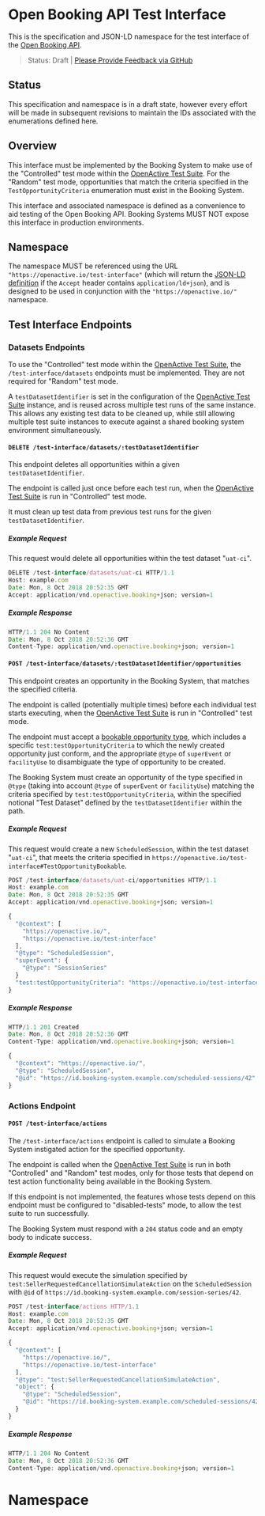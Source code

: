 # Open Booking API Test Interface

This is the specification and JSON-LD namespace for the test interface of the [Open Booking API](https://www.openactive.io/open-booking-api/EditorsDraft).

> Status: Draft | [Please Provide Feedback via GitHub](https://github.com/openactive/test-interface/issues)

## Status

This specification and namespace is in a draft state, however every effort will be made in subsequent revisions to maintain the IDs associated with the enumerations defined here.

## Overview

This interface must be implemented by the Booking System to make use of the "Controlled" test mode within the [OpenActive Test Suite](https://github.com/openactive/openactive-test-suite/). For the "Random" test mode, opportunities that match the criteria specified in the `TestOpportunityCriteria` enumeration must exist in the Booking System.

This interface and associated namespace is defined as a convenience to aid testing of the Open Booking API. Booking Systems MUST NOT expose this interface in production environments.

## Namespace

The namespace MUST be referenced using the URL `"https://openactive.io/test-interface"` (which will return the [JSON-LD definition](https://openactive.io/test-interface/test-interface.jsonld) if the `Accept` header contains `application/ld+json`), and is designed to be used in conjunction with the `"https://openactive.io/"` namespace.

## Test Interface Endpoints

### Datasets Endpoints

To use the "Controlled" test mode within the [OpenActive Test Suite](https://github.com/openactive/openactive-test-suite/), the `/test-interface/datasets` endpoints must be implemented. They are not required for "Random" test mode.

A `testDatasetIdentifier` is set in the configuration of the [OpenActive Test Suite](https://github.com/openactive/openactive-test-suite/) instance, and is reused across multiple test runs of the same instance. This allows any existing test data to be cleaned up, while still allowing multiple test suite instances to execute against a shared booking system environment simultaneously.

#### `DELETE /test-interface/datasets/:testDatasetIdentifier`

This endpoint deletes all opportunities within a given `testDatasetIdentifier`.

The endpoint is called just once before each test run, when the [OpenActive Test Suite](https://github.com/openactive/openactive-test-suite/) is run in "Controlled" test mode.

It must clean up test data from previous test runs for the given `testDatasetIdentifier`.

##### Example Request

This request would delete all opportunities within the test dataset "`uat-ci`".

```javascript
DELETE /test-interface/datasets/uat-ci HTTP/1.1
Host: example.com
Date: Mon, 8 Oct 2018 20:52:35 GMT
Accept: application/vnd.openactive.booking+json; version=1
```

##### Example Response

```javascript
HTTP/1.1 204 No Content
Date: Mon, 8 Oct 2018 20:52:36 GMT
Content-Type: application/vnd.openactive.booking+json; version=1
```

#### `POST /test-interface/datasets/:testDatasetIdentifier/opportunities`

This endpoint creates an opportunity in the Booking System, that matches the specified criteria.

The endpoint is called (potentially multiple times) before each individual test starts executing, when the [OpenActive Test Suite](https://github.com/openactive/openactive-test-suite/) is run in "Controlled" test mode.

The endpoint must accept a [bookable opportunity type](https://www.openactive.io/open-booking-api/EditorsDraft/#definition-of-a-bookable-opportunity-and-offer-pair), which includes a specific `test:testOpportunityCriteria` to which the newly created opportunity just conform, and the appropriate `@type` of `superEvent` or `facilityUse` to disambiguate the type of opportunity to be created.

The Booking System must create an opportunity of the type specified in `@type` (taking into account `@type` of `superEvent` or `facilityUse`) matching the criteria specified by `test:testOpportunityCriteria`, within the specified notional "Test Dataset" defined by the `testDatasetIdentifier` within the path.

##### Example Request

This request would create a new `ScheduledSession`, within the test dataset "`uat-ci`", that meets the criteria specified in `https://openactive.io/test-interface#TestOpportunityBookable`.

```javascript
POST /test-interface/datasets/uat-ci/opportunities HTTP/1.1
Host: example.com
Date: Mon, 8 Oct 2018 20:52:35 GMT
Accept: application/vnd.openactive.booking+json; version=1

{
  "@context": [
    "https://openactive.io/",
    "https://openactive.io/test-interface"
  ],
  "@type": "ScheduledSession",
  "superEvent": {
    "@type": "SessionSeries"
  }
  "test:testOpportunityCriteria": "https://openactive.io/test-interface#TestOpportunityBookable"
}
```


##### Example Response

```javascript
HTTP/1.1 201 Created
Date: Mon, 8 Oct 2018 20:52:36 GMT
Content-Type: application/vnd.openactive.booking+json; version=1

{
  "@context": "https://openactive.io/",
  "@type": "ScheduledSession",
  "@id": "https://id.booking-system.example.com/scheduled-sessions/42"
}
```

### Actions Endpoint

#### `POST /test-interface/actions`

The `/test-interface/actions` endpoint is called to simulate a Booking System instigated action for the specified opportunity. 

The endpoint is called when the [OpenActive Test Suite](https://github.com/openactive/openactive-test-suite/) is run in both "Controlled" and "Random" test modes, only for those tests that depend on test action functionality being available in the Booking System.

If this endpoint is not implemented, the features whose tests depend on this endpoint must be configured to "disabled-tests" mode, to allow the test suite to run successfully.

The Booking System must respond with a `204` status code and an empty body to indicate success.

##### Example Request

This request would execute the simulation specified by `test:SellerRequestedCancellationSimulateAction` on the `ScheduledSession` with `@id` of `https://id.booking-system.example.com/session-series/42`.

```javascript
POST /test-interface/actions HTTP/1.1
Host: example.com
Date: Mon, 8 Oct 2018 20:52:35 GMT
Accept: application/vnd.openactive.booking+json; version=1

{
  "@context": [
    "https://openactive.io/",
    "https://openactive.io/test-interface"
  ],
  "@type": "test:SellerRequestedCancellationSimulateAction",
  "object": {
    "@type": "ScheduledSession",
    "@id": "https://id.booking-system.example.com/scheduled-sessions/42"
  }
}
```

##### Example Response

```javascript
HTTP/1.1 204 No Content
Date: Mon, 8 Oct 2018 20:52:36 GMT
Content-Type: application/vnd.openactive.booking+json; version=1
```


# Namespace

